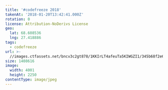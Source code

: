 ```yaml
---
title: '#codefreeze 2018'
takenAt: '2018-01-20T13:42:41.000Z'
rotation: 0
license: Attribution-NoDerivs License
geo:
  lat: 68.608536
  lng: 27.418886
tags:
  - codefreeze
url: >-
  //images.ctfassets.net/bncv3c2gt878/1KKIrLT4afeuTa5KIWGZI1/345b68f2e669f474c8d442a5d89ea5fe/codefreeze-2018_39091580214_o
size: 1408616
image:
  width: 4001
  height: 2250
contentType: image/jpeg
---
```


